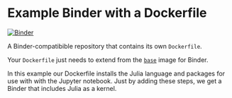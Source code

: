 # Example Binder with a Dockerfile

[![Binder](http://mybinder.org/badge.svg)](http://mybinder.org/apps/binder-project/example-dockerfile)

A Binder-compatibible repository that contains its own `Dockerfile`.

Your `Dockerfile` just needs to extend from the [`base`](https://github.com/binder-project/binder/blob/master/images/base/Dockerfile) image for Binder.

In this example our Dockerfile installs the Julia language and  packages for use with with the Jupyter notebook. Just by adding these steps, we get a Binder that includes Julia as a kernel.
